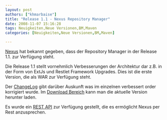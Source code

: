 ```yaml
---
layout: post
authors: ["khmarbaise"]
title: "Release 1.1 - Nexus Repository Manager"
date: 2008-11-07 15:16:28
tags: Neuigkeiten,Neue Versionen,BM,Maven
categories: [Neuigkeiten,Neue Versionen,BM,Maven]

---
```

[Nexus](http://nexus.sonatype.org) hat bekannt gegeben, dass der Repository Manager in der Release 1.1. zur Verfügung steht.

Die Release 1.1 stellt vornehmlich Verbesserungen der Architektur dar z.B. in der Form von ExtJs und Restlet Framework Upgrades. Dies ist die erste Version, die als WAR zur Verfügung steht.

Der [ChangeLog](http://nexus.sonatype.org/using/changes.html) gibt darüber Auskunft was im einzelnen verbessert order korrigiert wurde. 
Im [Download Bereich](http://nexus.sonatype.org/downloads/) kann man die aktuelle Version herunter laden.

Es wurde ein [REST API](https://docs.sonatype.com/display/Nx/Nexus+Rest+API) zur Verfügung gestellt, die es ermöglicht Nexus per Rest anzusprechen.
